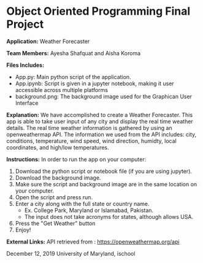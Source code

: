 # Object Oriented Programming Final Project

**Application:** Weather Forecaster

**Team Members:** Ayesha Shafquat and Aisha Koroma 

**Files Includes:** 
- App.py: Main python script of the application. 
- App.ipynb: Script is given in a jupyter notebook, making it user accessible across multiple platforms 
- background.png: The background image used for the Graphican User Interface 

**Explanation:** 
We have accomplished to create a Weather Forecaster. This app is able to take user input of any city and display the real time weather details. The real time weather information is gathered by using an openweathermap API. The information we used from the API includes: city, conditions, temperature, wind speed, wind direction, humidty, local coordinates, and high/low temperatures. 

**Instructions:**
In order to run the app on your computer:
1. Download the python script or notebook file (if you are using jupyter). 
2. Download the background image. 
3. Make sure the script and background image are in the same location on your computer. 
4. Open the script and press run. 
5. Enter a city along with the full state or country name. 
    - Ex. College Park, Maryland or Islamabad, Pakistan. 
    - The input does not take acronyms for states, although allows USA. 
6. Press the "Get Weather" button
7. Enjoy! 

**External Links:**
API retrieved from : https://openweathermap.org/api


December 12, 2019 
University of Maryland, ischool 
